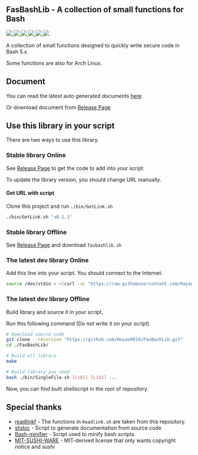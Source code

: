## FasBashLib - A collection of small functions for Bash

<p>
    <a href="/LICENSE.md">
        <img src="https://img.shields.io/badge/license-MIT--SUSHI-orange?style=flat-square">
    </a>
    <a href="https://github.com/Hayao0819/FasBashLib/actions">
        <img src="https://img.shields.io/github/workflow/status/Hayao0819/FasBashLib/Test%20library">
    </a>
    <a href="https://github.com/Hayao0819/FasBashLib/stargazers">
        <img src="https://img.shields.io/github/stars/Hayao0819/FasBashLib?color=yellow&style=flat-square&logo=github">
    </a>
    <a href="https://github.com/Hayao0819/FasBashLib/commits/">
        <img src="https://img.shields.io/github/last-commit/Hayao0819/FasBashLib?style=flat-square">
    </a>
    <a href="https://github.com/Hayao0819/FasBashLib/">
        <img src="https://img.shields.io/github/repo-size/Hayao0819/FasBashLib?style=flat-square">
    </a>
    <a href="https://github.com/Hayao0819/FasBashLib">
        <img src="https://img.shields.io/tokei/lines/github/Hayao0819/FasBashLib?style=flat-square">
    </a>
</p>

A collection of small functions designed to quickly write secure code in Bash 5.x. 

Some functions are also for Arch Linux.

## Document

You can read the latest auto generated documents [here](https://github.com/Hayao0819/FasBashLib/tree/build-dev/docs).

Or download document from [Release Page](https://github.com/Hayao0819/FasBashLib/releases)

## Use this library in your script

There are two ways to use this library.

### Stable library Online

See [Release Page](https://github.com/Hayao0819/FasBashLib/releases) to get the code to add into your script.

To update the library version, you should change URL manually.

#### Get URL with script

Clone this project and run `./bin/GetLink.sh`

```bash
./bin/GetLink.sh "v0.1.1"
```

### Stable library Offline

See [Release Page](https://github.com/Hayao0819/FasBashLib/releases) and download `fasbashlib.sh`


### The latest dev library Online

Add this line into your script. You should connect to the Internet.

```bash
source /dev/stdin < <(curl -sL "https://raw.githubusercontent.com/Hayao0819/FasBashLib/build-0.1.x/fasbashlib.sh")
```

### The latest dev library Offline

Build library and source it in your script.

Run this following command (Do not write it on your script)

```bash
# Download source code
git clone --recursive "https://github.com/Hayao0819/FasBashLib.git"
cd ./FasBashLib/

# Build all library
make

# Build library you need
bash ./bin/SingleFile.sh [Lib1] [Lib2] ...
```

Now, you can find built shellscript in the root of repository.

## Special thanks

- [readlinkf](https://github.com/ko1nksm/readlinkf) - The functions in `Readlink.sh` are taken from this repository.
- [shdoc](https://github.com/reconquest/shdoc) - Script to generate documentation from source code
- [Bash-minifier](https://github.com/Zuzzuc/Bash-minifier) - Script used to minify bash scripts
- [MIT-SUSHI-WARE](https://github.com/watasuke102/mit-sushi-ware) - MIT-derived license that only wants copyright notice and sushi
